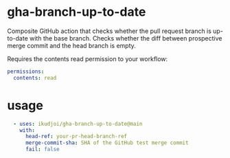 # gha-branch-up-to-date
Composite GitHub action that checks whether the pull request branch is up-to-date with the base branch.
Checks whether the diff between prospective merge commit and the head branch is empty.

Requires the contents read permission to your workflow:

```yaml
permissions:
  contents: read
```

# usage

```yaml
  - uses: ikudjoi/gha-branch-up-to-date@main
    with:
      head-ref: your-pr-head-branch-ref
      merge-commit-sha: SHA of the GitHub test merge commit
      fail: false
```